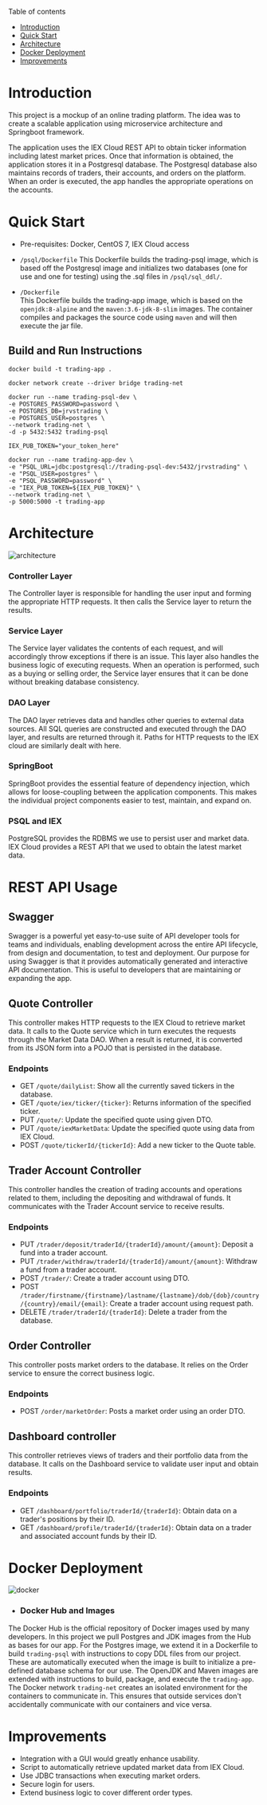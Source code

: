 Table of contents
* [Introduction](#introduction)
* [Quick Start](#quick-start)
* [Architecture](#architecture)
* [Docker Deployment](#docker-deployment)
* [Improvements](#improvements)


 # Introduction  
This project is a mockup of an online trading platform. The idea was to create a scalable application using microservice architecture and Springboot framework.  
  
The application uses the IEX Cloud REST API to obtain ticker information including latest market prices. Once that information is obtained, the application stores it in a Postgresql database. The Postgresql database also maintains records of traders, their accounts, and orders on the platform. When an order is executed, the app handles the appropriate operations on the accounts.  
  
# <a name="#quick-start" />Quick Start
- Pre-requisites: Docker, CentOS 7, IEX Cloud access  
  
- ```/psql/Dockerfile```
	This Dockerfile builds the trading-psql image, which is based off the  Postgresql image and initializes two databases (one for use and one for testing) using the .sql files in ```/psql/sql_ddl/```.  
- ```/Dockerfile```  
	This Dockerfile builds the trading-app image, which is based on the ```openjdk:8-alpine``` and the ```maven:3.6-jdk-8-slim``` images. The container compiles and packages the source code using ```maven``` and will then execute the jar file.  
  

## Build and Run Instructions
```docker build -t trading-psql ./psql  
docker build -t trading-app .
  
docker network create --driver bridge trading-net  
  
docker run --name trading-psql-dev \
-e POSTGRES_PASSWORD=password \
-e POSTGRES_DB=jrvstrading \
-e POSTGRES_USER=postgres \
--network trading-net \
-d -p 5432:5432 trading-psql

IEX_PUB_TOKEN="your_token_here"

docker run --name trading-app-dev \
-e "PSQL_URL=jdbc:postgresql://trading-psql-dev:5432/jrvstrading" \
-e "PSQL_USER=postgres" \
-e "PSQL_PASSWORD=password" \
-e "IEX_PUB_TOKEN=${IEX_PUB_TOKEN}" \
--network trading-net \
-p 5000:5000 -t trading-app  
```  

# Architecture  
![architecture](./assets/TradingApp.png)  
### Controller Layer  
  The Controller layer is responsible for handling the user input and forming the appropriate HTTP requests. It then calls the Service layer to return the results.
  
### Service Layer
  The Service layer validates the contents of each request, and will accordingly throw exceptions if there is an issue. This layer also handles the business logic of executing requests. When an operation is performed, such as a buying or selling order, the Service layer ensures that it can be done without breaking database consistency.  
  
### DAO Layer
  The DAO layer retrieves data and handles other queries to external data sources. All SQL queries are constructed and executed through the DAO layer, and results are returned through it. Paths for HTTP requests to the IEX cloud are similarly dealt with here.
  
### SpringBoot
  SpringBoot provides the essential feature of dependency injection, which allows for loose-coupling between the application components. This makes the individual project components easier to test, maintain, and expand on.

### PSQL and IEX
  PostgreSQL provides the RDBMS we use to persist user and market data. IEX Cloud provides a REST API that we used to obtain the latest market data.

# REST API Usage
## Swagger  
  Swagger is a powerful yet easy-to-use suite of API developer tools for teams and individuals, enabling development across the entire API lifecycle, from design and documentation, to test and deployment. Our purpose for using Swagger is that it provides automatically generated and interactive API documentation. This is useful to developers that are maintaining or expanding the app.  
  
## Quote Controller  
  This controller makes HTTP requests to the IEX Cloud to retrieve market data. It calls to the Quote service which in turn executes the requests through the Market Data DAO. When a result is returned, it is converted from its JSON form into a POJO that is persisted in the database.  
  ### Endpoints  
  - GET ```/quote/dailyList```: Show all the currently saved tickers in the database.  
  - GET ```/quote/iex/ticker/{ticker}```: Returns information of the specified ticker.
  - PUT ```/quote/```: Update the specified quote using given DTO.
  - PUT ```/quote/iexMarketData```: Update the specified quote using data from IEX Cloud.
  - POST ```/quote/tickerId/{tickerId}```: Add a new ticker to the Quote table.  
  
## Trader Account Controller
  This controller handles the creation of trading accounts and operations related to them, including the depositing and withdrawal of funds. It communicates with the Trader Account service to receive results.  
   ### Endpoints  
  - PUT ```/trader/deposit/traderId/{traderId}/amount/{amount}```: Deposit a fund into a trader account.
  - PUT ```/trader/withdraw/traderId/{traderId}/amount/{amount}```: Withdraw a fund from a trader account.
  - POST ```/trader/```: Create a trader account using DTO.
  - POST ```/trader/firstname/{firstname}/lastname/{lastname}/dob/{dob}/country/{country}/email/{email}```: Create a trader account using request path.
  - DELETE ```/trader/traderId/{traderId}```: Delete a trader from the database.
  
## Order Controller  
  This controller posts market orders to the database. It relies on the Order service to ensure the correct business logic.   
  ### Endpoints
  - POST ```/order/marketOrder```: Posts a market order using an order DTO.
  
## Dashboard controller  
  This controller retrieves views of traders and their portfolio data from the database. It calls on the Dashboard service to validate user input and obtain results.  
  ### Endpoints
  - GET ```/dashboard/portfolio/traderId/{traderId}```: Obtain data on a trader's positions by their ID.  
  - GET ```/dashboard/profile/traderId/{traderId}```: Obtain data on a trader and associated account funds by their ID.  
  
# Docker Deployment  
![docker](./assets/TradingDocker.png)  
  - ### Docker Hub and Images  
  The Docker Hub is the official repository of Docker images used by many developers. In this project we pull Postgres and JDK images from the Hub as bases for our app. For the Postgres image, we extend it in a Dockerfile to build ```trading-psql``` with instructions to copy DDL files from our project. These are automatically executed when the image is built to initialize a pre-defined database schema for our use. The OpenJDK and Maven images are extended with instructions to build, package, and execute the ```trading-app```.
  The Docker network ```trading-net``` creates an isolated environment for the containers to communicate in. This ensures that outside services don't accidentally communicate with our containers and vice versa.

# Improvements
- Integration with a GUI would greatly enhance usability.  
- Script to automatically retrieve updated market data from IEX Cloud.  
- Use JDBC transactions when executing market orders.
- Secure login for users.
- Extend business logic to cover different order types.
